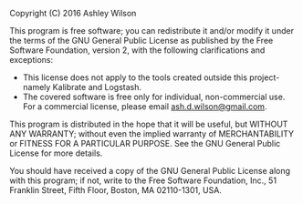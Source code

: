 Copyright (C) 2016 Ashley Wilson

This program is free software; you can redistribute it and/or
modify it under the terms of the GNU General Public License
as published by the Free Software Foundation, version 2, with the following
clarifications and exceptions:

* This license does not apply to the tools created outside this project- namely Kalibrate and Logstash.
* The covered software is free only for individual, non-commercial use.  For a commercial license, please email ash.d.wilson@gmail.com.

This program is distributed in the hope that it will be useful,
but WITHOUT ANY WARRANTY; without even the implied warranty of
MERCHANTABILITY or FITNESS FOR A PARTICULAR PURPOSE.  See the
GNU General Public License for more details.

You should have received a copy of the GNU General Public License
along with this program; if not, write to the Free Software
Foundation, Inc., 51 Franklin Street, Fifth Floor, Boston, MA  02110-1301, USA.
